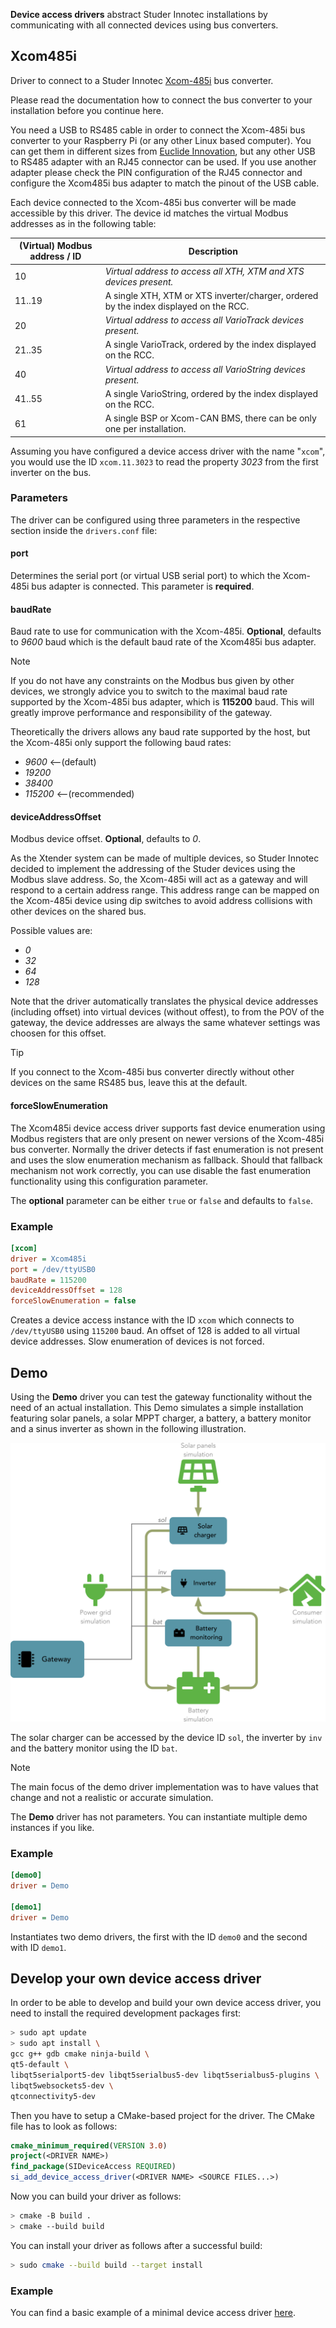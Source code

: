 **Device access drivers** abstract Studer Innotec installations by communicating with all connected devices using bus converters.

## Xcom485i

Driver to connect to a Studer Innotec [Xcom-485i](https://www.studer-innotec.com/en/accessoires/variotrack-series/communication-module-xcom-485i-7397) bus converter.

Please read the documentation how to connect the bus converter to your installation before you continue here. 

You need a USB to RS485 cable in order to connect the Xcom-485i bus converter to your Raspberry Pi (or any other Linux based computer). You can get them in different sizes from 
[Euclide Innovation](https://www.euclide-innovation.com/product-category/cable-modbus-rj45-usb/), but any other USB to RS485 adapter with an RJ45 connector can be used. If you use another adapter
please check the PIN configuration of the RJ45 connector and configure the Xcom485i bus adapter to match the pinout of the USB cable.

Each device connected to the Xcom-485i bus converter will be made accessible by this driver. The device id matches the virtual Modbus addresses as in the following table:

| (Virtual) Modbus address / ID | Description |
| --- | --- |
| 10 | *Virtual address to access all XTH, XTM and XTS devices present.* |
| 11..19 | A single XTH, XTM or XTS inverter/charger, ordered by the index displayed on the RCC. |
| 20 | *Virtual address to access all VarioTrack devices present.* |
| 21..35 | A single VarioTrack, ordered by the index displayed on the RCC. |
| 40 | *Virtual address to access all VarioString devices present.* |
| 41..55 | A single VarioString, ordered by the index displayed on the RCC. |
| 61 | A single BSP or Xcom-CAN BMS, there can be only one per installation. |

Assuming you have configured a device access driver with the name "`xcom`", you would use the ID `xcom.11.3023` to read the property *3023* from the first inverter on the bus.

### Parameters

The driver can be configured using three parameters in the respective section inside the `drivers.conf` file:

#### port

Determines the serial port (or virtual USB serial port) to which the Xcom-485i bus adapter is connected. This parameter is **required**.

#### baudRate

Baud rate to use for communication with the Xcom-485i. **Optional**, defaults to *9600* baud which is the default baud rate of the Xcom485i bus adapter. 

> [!Note]
> If you do not have any constraints on the Modbus bus given by other devices, we strongly advice you to switch to the maximal baud rate supported by the Xcom-485i bus adapter, which is 
> **115200** baud. This will greatly improve performance and responsibility of the gateway.

Theoretically the drivers allows any baud rate supported by the host, but the Xcom-485i only support the following baud rates:

- *9600* <--(default)
- *19200*
- *38400*
- *115200* <--(recommended)

#### deviceAddressOffset

Modbus device offset. **Optional**, defaults to *0*.

As the Xtender system can be made of multiple devices, so Studer Innotec decided to implement the addressing of the Studer devices using the Modbus slave address. So, the Xcom-485i will act as a 
gateway and will respond to a certain address range. This address range can be mapped on the Xcom-485i device using dip switches to avoid address collisions with other devices on the shared bus. 

Possible values are:

- *0*
- *32*
- *64*
- *128*

Note that the driver automatically translates the physical device addresses (including offset) into virtual devices (without offest), to from the POV of the gateway, the device addresses are always 
the same whatever settings was choosen for this offset.

> [!Tip]
> If you connect to the Xcom-485i bus converter directly without other devices on the same RS485 bus, leave this at the default.

#### forceSlowEnumeration

The Xcom485i device access driver supports fast device enumeration using Modbus registers that are only present on newer versions of the Xcom-485i bus converter. Normally the driver detects if fast
enumeration is not present and uses the slow enumeration mechanism as fallback. Should that fallback mechanism not work correctly, you can use disable the fast enumeration functionality using this
configuration parameter.

The **optional** parameter can be either `true` or `false` and defaults to `false`.

### Example

```ini
[xcom]
driver = Xcom485i
port = /dev/ttyUSB0
baudRate = 115200
deviceAddressOffset = 128
forceSlowEnumeration = false
```

Creates a device access instance with the ID `xcom` which connects to `/dev/ttyUSB0` using `115200` baud. An offset of 128 is added to all virtual device addresses. Slow enumeration of devices is not 
forced.

## Demo

Using the **Demo** driver you can test the gateway functionality without the need of an actual installation. This Demo simulates a simple installation featuring solar panels, a solar MPPT 
charger, a battery, a battery monitor and a sinus inverter as shown in the following illustration.

![](images/Demo-Driver01.svg)

The solar charger can be accessed by the device ID `sol`, the inverter by `inv` and the battery monitor using the ID `bat`.

> [!Note]
> The main focus of the demo driver implementation was to have values that change and not a realistic or accurate simulation.

The **Demo** driver has not parameters. You can instantiate multiple demo instances if you like.

### Example

```ini
[demo0]
driver = Demo

[demo1]
driver = Demo
```

Instantiates two demo drivers, the first with the ID `demo0` and the second with ID `demo1`.


## Develop your own device access driver

In order to be able to develop and build your own device access driver, you need to install the required development
packages first:

```bash
> sudo apt update
> sudo apt install \
gcc g++ gdb cmake ninja-build \
qt5-default \
libqt5serialport5-dev libqt5serialbus5-dev libqt5serialbus5-plugins \
libqt5websockets5-dev \
qtconnectivity5-dev
```

Then you have to setup a CMake-based project for the driver. The CMake file has to look as follows:

```cmake
cmake_minimum_required(VERSION 3.0)
project(<DRIVER NAME>)
find_package(SIDeviceAccess REQUIRED)
si_add_device_access_driver(<DRIVER NAME> <SOURCE FILES...>)
```

Now you can build your driver as follows:

```bash
> cmake -B build .
> cmake --build build
```

You can install your driver as follows after a successful build:

```bash
> sudo cmake --build build --target install
```

### Example

You can find a basic example of a minimal device access driver [here](https://github.com/OpenStuder/driver-examples).
